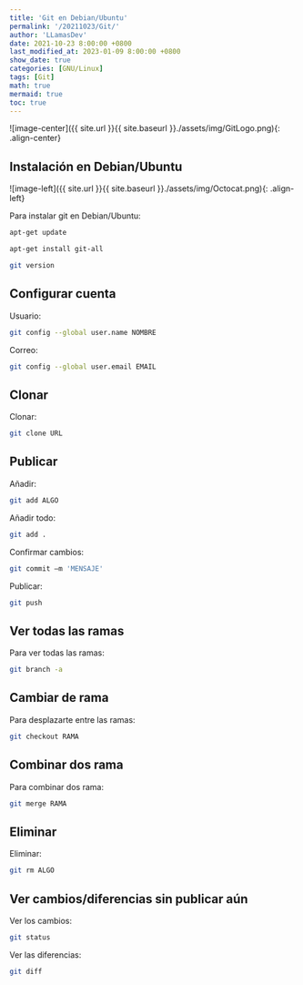 ```yaml
---
title: 'Git en Debian/Ubuntu'
permalink: '/20211023/Git/'
author: 'LLamasDev'
date: 2021-10-23 8:00:00 +0800
last_modified_at: 2023-01-09 8:00:00 +0800
show_date: true
categories: [GNU/Linux]
tags: [Git]
math: true
mermaid: true
toc: true
---
```


![image-center]({{ site.url }}{{ site.baseurl }}./assets/img/GitLogo.png){: .align-center}

## Instalación en Debian/Ubuntu

![image-left]({{ site.url }}{{ site.baseurl }}./assets/img/Octocat.png){: .align-left}

Para instalar git en Debian/Ubuntu:
```bash
apt-get update

apt-get install git-all

git version
```

## Configurar cuenta

Usuario:
```bash
git config --global user.name NOMBRE
```

Correo:
```bash
git config --global user.email EMAIL
```

## Clonar

Clonar:
```bash
git clone URL
```

## Publicar

Añadir:
```bash
git add ALGO
```

Añadir todo:
```bash
git add .
```

Confirmar cambios:
```bash
git commit –m 'MENSAJE'
```

Publicar:
```bash
git push
```

## Ver todas las ramas

Para ver todas las ramas:
```bash
git branch -a
```

## Cambiar de rama

Para desplazarte entre las ramas:
```bash
git checkout RAMA
```

## Combinar dos rama

Para combinar dos rama:
```bash
git merge RAMA
```

## Eliminar

Eliminar:
```bash
git rm ALGO
```

## Ver cambios/diferencias sin publicar aún

Ver los cambios:
```bash
git status
```

Ver las diferencias:
```bash
git diff
```